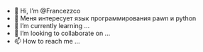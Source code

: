 - 👋 Hi, I’m @Francezzco
- 👀 Меня интересует язык программирования pawn и python
- 🌱 I’m currently learning ...
- 💞️ I’m looking to collaborate on ...
- 📫 How to reach me ...

<!---
Francezzco/Francezzco is a ✨ special ✨ repository because its `README.md` (this file) appears on your GitHub profile.
You can click the Preview link to take a look at your changes.
--->
